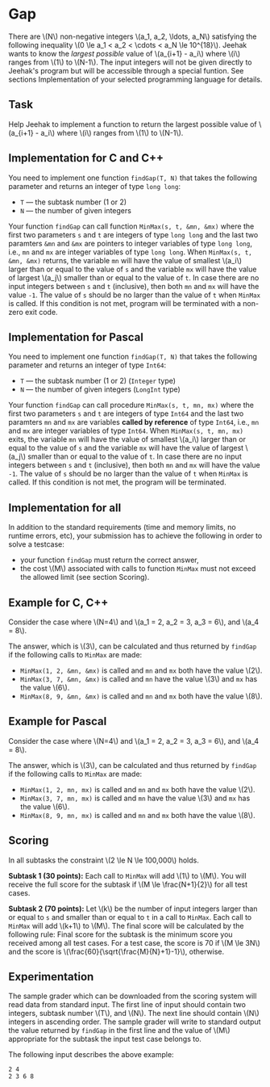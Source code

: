 # Gap

There are \\(N\\) non\-negative integers \\(a_1, a_2, \ldots, a_N\\) satisfying the following inequality \\(0 \le a_1 < a_2 < \cdots < a_N \le 10^{18}\\). Jeehak wants to know the *largest possible* value of \\(a_{i+1} - a_i\\) where \\(i\\) ranges from \\(1\\) to \\(N-1\\). The input integers will not be given directly to Jeehak's program but will be accessible through a special funtion. See sections Implementation of your selected programming language for details. 

## Task

Help Jeehak to implement a function to return the largest possible value of \\(a_{i+1} - a_i\\) where \\(i\\) ranges from \\(1\\) to \\(N-1\\).


## Implementation for C and C++

You need to implement one function `findGap(T, N)` that takes the following parameter and returns an integer of type `long long`:

* `T` — the subtask number (1 or 2)
* `N` — the number of given integers

Your function `findGap` can call function `MinMax(s, t, &mn, &mx)` where the first two parameters `s` and `t` are integers of type `long long` and the last two paramters `&mn` and `&mx` are pointers to integer variables of type `long long`, i.e., `mn` and `mx` are integer variables of type `long long`. When `MinMax(s, t, &mn, &mx)` returns, the variable `mn` will have the value of smallest \\(a_i\\) larger than or equal to the value of `s` and the variable `mx` will have the value of largest \\(a_j\\) smaller than or equal to the value of `t`. In case there are no input integers between `s` and `t` (inclusive), then both `mn` and `mx` will have  the value `-1`. The value of `s` should be no larger than the value of `t` when `MinMax` is called. If this condition is not met, program will be terminated with a non\-zero exit code.


## Implementation for Pascal

You need to implement one function `findGap(T, N)` that takes the following parameter and returns an integer of type `Int64`:

* `T` — the subtask number (1 or 2) (`Integer` type)
* `N` — the number of given integers (`LongInt` type)

Your function `findGap` can call procedure `MinMax(s, t, mn, mx)` where the first two parameters `s` and `t` are integers of type `Int64` and the last two paramters `mn` and `mx` are variables **called by reference** of type `Int64`, i.e., `mn` and `mx` are integer variables of type `Int64`. When `MinMax(s, t, mn, mx)` exits, the variable `mn` will have the value of smallest \\(a_i\\) larger than or equal to the value of `s` and the variable `mx` will have the value of largest \\(a_j\\) smaller than or equal to the value of `t`. In case there are no input integers between `s` and `t` (inclusive), then both `mn` and `mx` will have  the value `-1`. The value of `s` should be no larger than the value of `t` when `MinMax` is called. If this condition is not met, the program will be terminated.

## Implementation for all

In addition to the standard requirements (time and memory limits, no runtime errors, etc), your submission has to achieve the following in order to solve a testcase:

* your function `findGap` must return the correct answer,
* the cost \\(M\\) associated with calls to function `MinMax` must not exceed the allowed limit (see section Scoring).

## Example for C, C++

Consider the case where \\(N=4\\) and \\(a_1 = 2, a_2 = 3, a_3 = 6\\), and \\(a_4 = 8\\).

The answer, which is \\(3\\), can be calculated and thus returned by `findGap` if the following calls to `MinMax` are made:
* `MinMax(1, 2, &mn, &mx)` is called and `mn` and `mx` both have the value \\(2\\).
* `MinMax(3, 7, &mn, &mx)` is called and `mn` have the value \\(3\\) and `mx` has the value \\(6\\).
* `MinMax(8, 9, &mn, &mx)` is called and `mn` and `mx` both have the value \\(8\\).

## Example for Pascal

Consider the case where \\(N=4\\) and \\(a_1 = 2, a_2 = 3, a_3 = 6\\), and \\(a_4 = 8\\).

The answer, which is \\(3\\), can be calculated and thus returned by `findGap` if the following calls to `MinMax` are made:
* `MinMax(1, 2, mn, mx)` is called and `mn` and `mx` both have the value \\(2\\).
* `MinMax(3, 7, mn, mx)` is called and `mn` have the value \\(3\\) and `mx` has the value \\(6\\).
* `MinMax(8, 9, mn, mx)` is called and `mn` and `mx` both have the value \\(8\\).

## Scoring

In all subtasks the constraint \\(2 \le N \le 100,000\\) holds. 

**Subtask 1 (30 points):** Each call to `MinMax` will add \\(1\\) to \\(M\\). You will receive the full score for the subtask if \\(M \le \frac{N+1}{2}\\) for all test cases.

**Subtask 2 (70 points):** Let \\(k\\) be the number of input integers larger than or equal to `s` and smaller than or equal to `t` in a call to `MinMax`. Each call to `MinMax` will add \\(k+1\\) to \\(M\\). The final score will be calculated by the following rule: Final score for the subtask is the minimum score you received among all test cases. For a test case, the score is 70 if \\(M \le 3N\\) and the score is \\(\frac{60}{\sqrt{\frac{M}{N}+1}-1}\\), otherwise.

## Experimentation

The sample grader which can be downloaded from the scoring system will read data from standard input. The first line of input should contain two integers, subtask number \\(T\\), and \\(N\\). The next line should contain \\(N\\) integers in ascending order. The sample grader will write to standard output the value returned by `findGap` in the first line and the value of \\(M\\) appropriate for the subtask the input test case belongs to.

The following input describes the above example:

	2 4
	2 3 6 8


